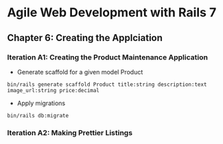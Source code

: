 # Agile Web Development with Rails 7

## Chapter 6: Creating the Applciation
### Iteration A1: Creating the Product Maintenance Application
- Generate scaffold for a given model Product
```Shell
bin/rails​​ ​​generate​​ ​​scaffold​​ ​​Product​​ ​​​​title:string​​ ​​description:text​​ ​​image_url:string​​ ​​price:decimal
```
- Apply migrations
```Shell
bin/rails​​ ​​db:migrate
```

### Iteration A2: Making Prettier Listings
